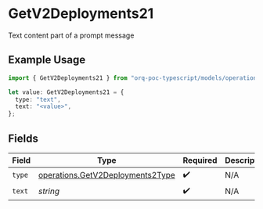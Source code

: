# GetV2Deployments21

Text content part of a prompt message

## Example Usage

```typescript
import { GetV2Deployments21 } from "orq-poc-typescript/models/operations";

let value: GetV2Deployments21 = {
  type: "text",
  text: "<value>",
};
```

## Fields

| Field                                                                                | Type                                                                                 | Required                                                                             | Description                                                                          |
| ------------------------------------------------------------------------------------ | ------------------------------------------------------------------------------------ | ------------------------------------------------------------------------------------ | ------------------------------------------------------------------------------------ |
| `type`                                                                               | [operations.GetV2Deployments2Type](../../models/operations/getv2deployments2type.md) | :heavy_check_mark:                                                                   | N/A                                                                                  |
| `text`                                                                               | *string*                                                                             | :heavy_check_mark:                                                                   | N/A                                                                                  |